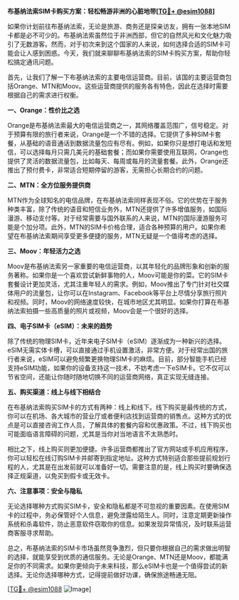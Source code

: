 **布基纳法索SIM卡购买方案：轻松畅游非洲的心脏地带[[TG💪+ @esim1088](https://t.me/s/esim1088)]**

如果你计划前往布基纳法索，无论是旅游、商务还是探亲访友，拥有一张本地SIM卡都是必不可少的。布基纳法索虽然位于非洲西部，但它的自然风光和文化魅力吸引了无数游客。然而，对于初次来到这个国家的人来说，如何选择合适的SIM卡可能会让人感到困惑。今天，我们就来聊聊布基纳法索的SIM卡购买方案，帮助你轻松搞定通讯问题。

首先，让我们了解一下布基纳法索的主要电信运营商。目前，该国的主要运营商包括Orange、MTN和Moov。这些运营商提供的服务各有特色，因此在选择时需要根据自己的需求进行权衡。

**一、Orange：性价比之选**

Orange是布基纳法索最大的电信运营商之一，其网络覆盖范围广，信号稳定。对于预算有限的旅行者来说，Orange是一个不错的选择。它提供了多种SIM卡套餐，从基础的语音通话到数据流量包应有尽有。例如，如果你只是想打电话和发短信，可以选择每月只需几美元的基础套餐；而如果你需要使用互联网，Orange也提供了灵活的数据流量包，比如每天、每周或每月的流量套餐。此外，Orange还推出了预付费卡，非常适合短期停留的游客，无需担心长期合约的问题。

**二、MTN：全方位服务提供商**

MTN作为全球知名的电信品牌，在布基纳法索同样表现不俗。它的优势在于服务种类丰富，除了传统的语音和短信业务外，MTN还提供了许多增值服务，如国际漫游、移动支付等。对于经常需要与国外联系的人来说，MTN的国际漫游服务可能是个加分项。此外，MTN的SIM卡价格合理，适合各种预算的用户。如果你希望在布基纳法索期间享受更多便捷的服务，MTN无疑是一个值得考虑的选择。

**三、Moov：年轻活力之选**

Moov是布基纳法索另一家重要的电信运营商，以其年轻化的品牌形象和创新的服务著称。如果你是一个喜欢尝试新鲜事物的人，Moov可能是你的菜。它的SIM卡套餐设计更加灵活，尤其注重年轻人的需求。例如，Moov推出了专门针对社交媒体用户的流量包，让你可以在Instagram、Facebook等平台上尽情分享旅行照片和视频。同时，Moov的网络速度较快，在城市地区尤其明显。如果你打算在布基纳法索拍摄一些高质量的照片或视频，Moov会是一个很好的选择。

**四、电子SIM卡（eSIM）：未来的趋势**

除了传统的物理SIM卡，近年来电子SIM卡（eSIM）逐渐成为一种新兴的选择。eSIM无需实体卡槽，可以直接通过手机设置激活，非常方便。对于经常出国的旅行者来说，eSIM可以避免频繁更换物理SIM卡的麻烦。目前，部分智能手机已经支持eSIM功能，如果你的设备支持这一技术，不妨考虑一下eSIM卡。它不仅可以节省空间，还能让你随时随地切换不同的运营商网络，真正实现无缝连接。

**五、购买渠道：线上与线下相结合**

在布基纳法索购买SIM卡的方式有两种：线上和线下。线下购买是最传统的方式，你可以在机场、各大城市的营业厅或者便利店找到运营商的销售点。这种方式的优点是可以直接咨询工作人员，了解具体的套餐内容和优惠政策。不过，线下购买也可能面临语言障碍的问题，尤其是当你对当地语言不太熟悉时。

相比之下，线上购买则更加便捷。许多运营商都推出了官方网站或手机应用程序，你可以轻松在线订购SIM卡并邮寄到指定地址。这种方式特别适合那些提前规划行程的人，尤其是在出发前就可以准备好一切。需要注意的是，线上购买时要确保选择正规渠道，以免买到假卡或无效卡。

**六、注意事项：安全与隐私**

无论选择哪种方式购买SIM卡，安全和隐私都是不可忽视的重要因素。在使用SIM卡的过程中，务必保管好个人信息，避免泄露给陌生人。同时，注意定期更新操作系统和杀毒软件，防止恶意软件窃取你的信息。如果发现异常情况，及时联系运营商客服寻求帮助。

总之，布基纳法索的SIM卡市场虽然竞争激烈，但只要你根据自己的需求做出明智的选择，就能享受到优质的通信服务。无论是Orange、MTN还是Moov，都能满足你的不同需求。如果你更倾向于未来科技，那么eSIM卡也是一个值得尝试的新选择。无论你选择哪种方式，记得提前做好功课，确保旅途畅通无阻。

[[TG💪+ @esim1088](https://t.me/s/esim1088) ![Image](https://i.postimg.cc/4NQfJmqS/Snipaste-2025-05-13-00-14-12.png)]